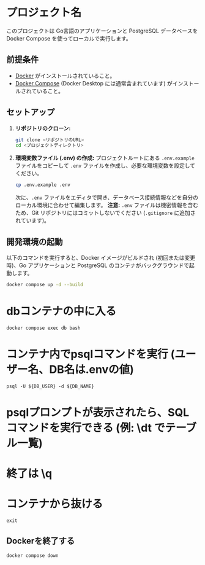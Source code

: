 # プロジェクト名

このプロジェクトは Go言語のアプリケーションと PostgreSQL データベースを Docker Compose を使ってローカルで実行します。

## 前提条件

*   [Docker](https://docs.docker.com/get-docker/) がインストールされていること。
*   [Docker Compose](https://docs.docker.com/compose/install/) (Docker Desktop には通常含まれています) がインストールされていること。

## セットアップ

1.  **リポジトリのクローン:**
    ```bash
    git clone <リポジトリのURL>
    cd <プロジェクトディレクトリ>
    ```

2.  **環境変数ファイル (.env) の作成:**
    プロジェクトルートにある `.env.example` ファイルをコピーして `.env` ファイルを作成し、必要な環境変数を設定してください。
    ```bash
    cp .env.example .env
    ```
    次に、`.env` ファイルをエディタで開き、データベース接続情報などを自分のローカル環境に合わせて編集します。
    **注意:** `.env` ファイルは機密情報を含むため、Git リポジトリにはコミットしないでください (`.gitignore` に追加されています)。

## 開発環境の起動

以下のコマンドを実行すると、Docker イメージがビルドされ (初回または変更時)、Go アプリケーションと PostgreSQL のコンテナがバックグラウンドで起動します。

```bash
docker compose up -d --build
```

# dbコンテナの中に入る
```
docker compose exec db bash
```
# コンテナ内でpsqlコマンドを実行 (ユーザー名、DB名は.envの値)
```
psql -U ${DB_USER} -d ${DB_NAME}
```
# psqlプロンプトが表示されたら、SQLコマンドを実行できる (例: \dt でテーブル一覧)
# 終了は \q

# コンテナから抜ける
```
exit
```
## Dockerを終了する

```
docker compose down
```
